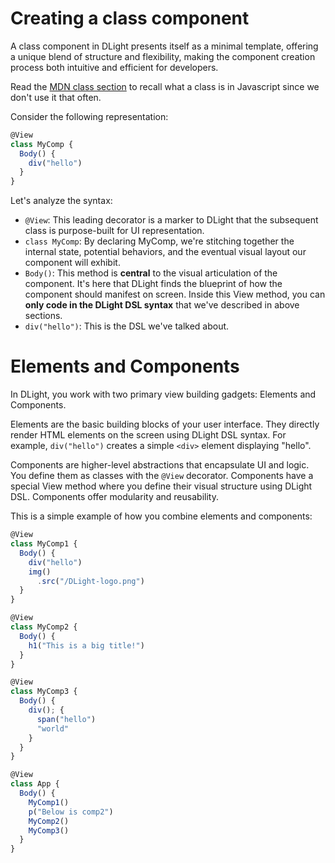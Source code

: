 # Creating a class component
A class component in DLight presents itself as a minimal template, offering a unique blend of structure and flexibility, making the component creation process both intuitive and efficient for developers.

Read the [MDN class section](https://developer.mozilla.org/en-US/docs/Web/JavaScript/Reference/Classes) to recall what a class is in Javascript since we don't use it that often.

Consider the following representation:
```js
@View
class MyComp {
  Body() {
    div("hello")
  }
}
```
Let's analyze the syntax:
* `@View`: This leading decorator is a marker to DLight that the subsequent class is purpose-built for UI representation.
* `class MyComp`: By declaring MyComp, we're stitching together the internal state, potential behaviors, and the eventual visual layout our component will exhibit.
* `Body()`: This method is **central** to the visual articulation of the component. It's here that DLight finds the blueprint of how the component should manifest on screen. Inside this View method, you can **only code in the DLight DSL syntax** that we've described in above sections. 
* `div("hello")`: This is the DSL we've talked about.

# Elements and Components
In DLight, you work with two primary view building gadgets: Elements and Components.

Elements are the basic building blocks of your user interface. They directly render HTML elements on the screen using DLight DSL syntax. For example, `div("hello")` creates a simple `<div>` element displaying "hello".

Components are higher-level abstractions that encapsulate UI and logic. You define them as classes with the `@View` decorator. Components have a special View method where you define their visual structure using DLight DSL. Components offer modularity and reusability.

This is a simple example of how you combine elements and components:
```js
@View
class MyComp1 {
  Body() {
    div("hello")
    img()
      .src("/DLight-logo.png")
  }
}

@View
class MyComp2 {
  Body() {
    h1("This is a big title!")
  }
}

@View
class MyComp3 {
  Body() {
    div(); {
      span("hello")
      "world"
    }
  }
}

@View
class App {
  Body() {
    MyComp1()
    p("Below is comp2")
    MyComp2()
    MyComp3()
  }
}

```
